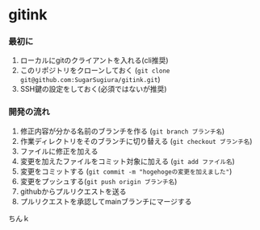 # gitink

### 最初に

1. ローカルにgitのクライアントを入れる(cli推奨)
2. このリポジトリをクローンしておく (```git clone git@github.com:SugarSugiura/gitink.git```)
3. SSH鍵の設定をしておく(必須ではないが推奨)


### 開発の流れ

1. 修正内容が分かる名前のブランチを作る (```git branch ブランチ名```)
2. 作業ディレクトリをそのブランチに切り替える (```git checkout ブランチ名```)
3. ファイルに修正を加える
4. 変更を加えたファイルをコミット対象に加える (```git add ファイル名```)
5. 変更をコミットする (```git commit -m "hogehogeの変更を加えました"```)
6. 変更をプッシュする(```git push origin ブランチ名```)
7. githubからプルリクエストを送る
8. プルリクエストを承認してmainブランチにマージする

ちんｋ
